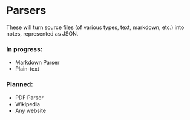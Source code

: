 # Parsers
These will turn source files (of various types, text, markdown, etc.) into notes, represented as JSON.

### In progress:
 * Markdown Parser
 * Plain-text

### Planned:
 * PDF Parser
 * Wikipedia
 * Any website
